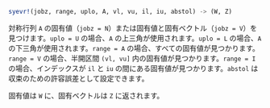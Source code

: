 ```julia
syevr!(jobz, range, uplo, A, vl, vu, il, iu, abstol) -> (W, Z)
```

対称行列 `A` の固有値（`jobz = N`）または固有値と固有ベクトル（`jobz = V`）を見つけます。`uplo = U` の場合、`A` の上三角が使用されます。`uplo = L` の場合、`A` の下三角が使用されます。`range = A` の場合、すべての固有値が見つかります。`range = V` の場合、半開区間 `(vl, vu]` 内の固有値が見つかります。`range = I` の場合、インデックスが `il` と `iu` の間にある固有値が見つかります。`abstol` は収束のための許容誤差として設定できます。

固有値は `W` に、固有ベクトルは `Z` に返されます。
